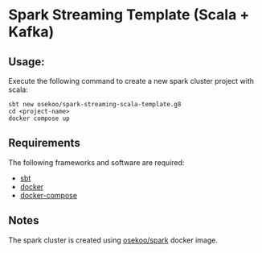 # Spark Streaming Template (Scala + Kafka)

## Usage:
Execute the following command to create a new spark cluster project with scala:


```shell
sbt new osekoo/spark-streaming-scala-template.g8
cd <project-name>
docker compose up
```

## Requirements
The following frameworks and software are required:
- [sbt](https://www.scala-sbt.org/download.html)
- [docker](https://docs.docker.com/engine/install/)
- [docker-compose](https://docs.docker.com/compose/install/) 

## Notes
The spark cluster is created using [osekoo/spark](https://github.com/osekoo/spark-docker-image) docker image.
